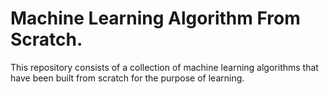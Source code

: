 # Machine Learning Algorithm From Scratch.

This repository consists of a collection of machine learning algorithms that have been built from scratch for the purpose of learning.
